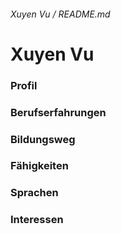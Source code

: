 ###### Xuyen Vu / README.md
# Xuyen Vu

### Profil

### Berufserfahrungen

### Bildungsweg

### Fähigkeiten

### Sprachen

### Interessen

